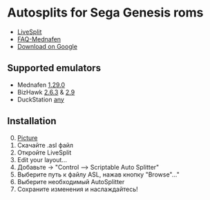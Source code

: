 # Autosplits for Sega Genesis roms
- [LiveSplit](https://github.com/LiveSplit/LiveSplit/releases "LiveSplit on github")
- [FAQ-Mednafen](https://github.com/PakLomak/FAQ-Mednafen "Link on github")
- [Download on Google](https://drive.google.com/drive/folders/1j8hhNF05KY_pq8C62uStkgkvpT7NsWDs?usp=sharing "Link on Google")
## Supported emulators
- Mednafen [1.29.0](https://mednafen.github.io/releases "Download")
- BizHawk [2.6.3](https://tasvideos.org/Bizhawk/ReleaseHistory#Bizhawk263 "Download") & [2.9](https://tasvideos.org/Bizhawk/ReleaseHistory#Bizhawk29)
- DuckStation [any](https://github.com/stenzek/duckstation/releases)
## Installation
0. [Picture](https://github.com/PakLomak/Sega_Genesis_Autosplits/blob/main/How%20add%20asl.jpg)
1. Скачайте .asl файл
2. Откройте LiveSplit
3. Edit your layout...
4. Добавьте -> "Control –> Scriptable Auto Splitter"
5. Выберите путь к файлу ASL, нажав кнопку "Browse"..."
6. Выберите необходимый AutoSplitter
7. Сохраните изменения и наслаждайтесь!
